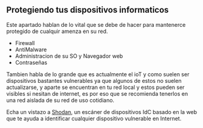 ## Protegiendo tus dispositivos informaticos
Este apartado hablan de lo vital que se debe de hacer para mantenerce protegido de cualquir amenza en su red.

- Firewall
- AntiMalware
- Administracion de su SO y Navegador web
- Contraseñas

Tambien habla de lo grande que es actualmente el ioT y como suelen ser dispositivos bastantes vulnerables ya que algunos de estos no suelen actualizarse, y aparte se encuentran en tu red local y estos pueden ser visibles si nesitan de internet, es por eso que se recomienda tenerlos en una red aislada de su red de uso cotidiano.

Echa un vistazo a [Shodan](https://www.shodan.io/), un escáner de dispositivos IdC basado en la web que te ayuda a identificar cualquier dispositivo vulnerable en Internet.